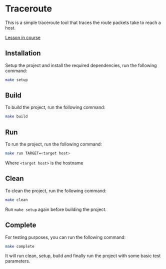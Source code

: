 # Traceroute

This is a simple traceroute tool that traces the route packets take to reach a host.

[Lesson in course](https://codedeviate.github.io/aicollection/go-tools-traceroute.html)

## Installation

Setup the project and install the required dependencies, run the following command:

```bash
make setup
```

## Build

To build the project, run the following command:

```bash
make build
```

## Run

To run the project, run the following command:

```bash
make run TARGET=<target host>
```

Where `<target host>` is the hostname

## Clean

To clean the project, run the following command:

```bash
make clean
```

Run `make setup` again before building the project.

## Complete

For testing purposes, you can run the following command:

```bash
make complete
```

It will run clean, setup, build and finally run the project with some basic test parameters.
